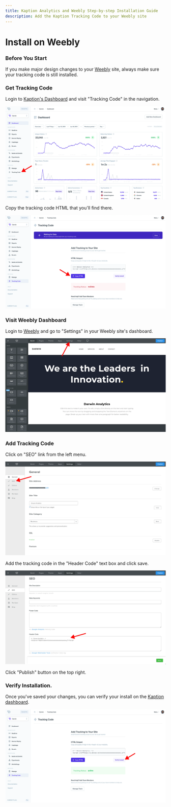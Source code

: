 ```yaml
---
title: Kaption Analytics and Weebly Step-by-step Installation Guide
description: Add the Kaption Tracking Code to your Weebly site
---
```


# Install on Weebly

### Before You Start

If you make major design changes to your [Weebly](https://www.weebly.com/) site, always make sure your tracking code is still installed.

### Get Tracking Code

Login to [Kaption's Dashboard](https://app.kaption.co/login) and visit "Tracking Code" in the navigation.

![Tracking Code](../install2.webp "Kaption - Tracking Code")

Copy the tracking code HTML that you'll find there.

![Copy Tracking Code](../install3.webp "Kaption - Copy Tracking Code")

### Visit Weebly Dashboard

Login to [Weebly](https://www.weebly.com/) and go to "Settings" in your Weebly site's dashboard.

![Settings](./weebly1.webp "Weebly - Settings")

### Add Tracking Code

Click on "SEO" link from the left menu.

![SEO Link](./weebly2.webp "Weebly - SEO Link")

Add the tracking code in the "Header Code" text box and click save.

![Add Tracking Code](./weebly3.webp "Weebly - Add Tracking Code")

Click "Publish" button on the top right.

### Verify Installation.

Once you've saved your changes, you can verify your install on the [Kaption dashboard](https://app.kaption.co).

![Verify Tracking Code](../install5.webp "Kaption - Verify Tracking Code")
